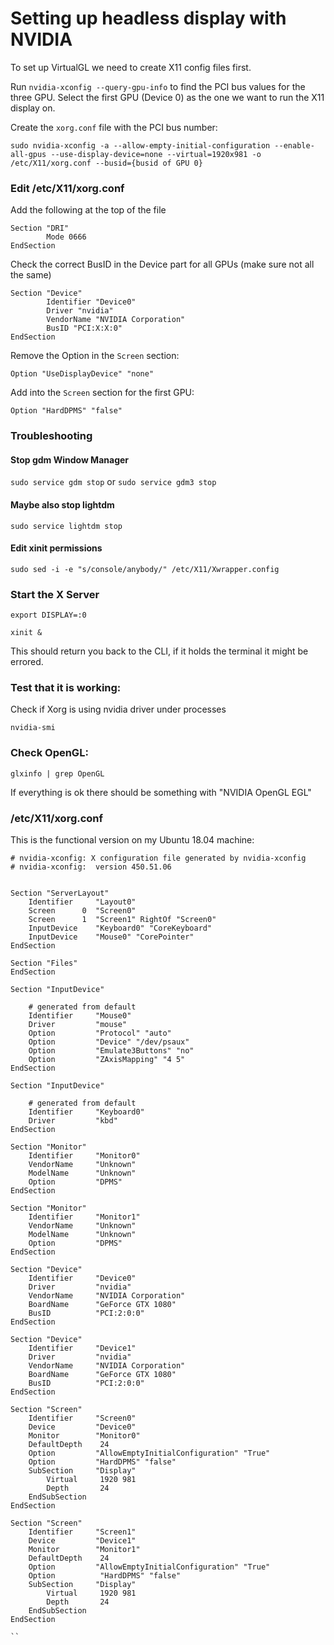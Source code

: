# Setting up headless display with NVIDIA

To set up VirtualGL we need to create X11 config files first.

Run `nvidia-xconfig --query-gpu-info` to find the PCI bus values for the three GPU. Select the first GPU (Device 0) as the one we want to run the X11 display on.

Create the `xorg.conf` file with the PCI bus number: 

```
sudo nvidia-xconfig -a --allow-empty-initial-configuration --enable-all-gpus --use-display-device=none --virtual=1920x981 -o /etc/X11/xorg.conf --busid={busid of GPU 0}
```

### Edit /etc/X11/xorg.conf 

Add the following at the top of the file

```
Section "DRI"
        Mode 0666
EndSection
```

Check the correct BusID in the Device part for all GPUs (make sure not all the same)

```
Section "Device"
        Identifier "Device0"
        Driver "nvidia"
        VendorName "NVIDIA Corporation"
        BusID "PCI:X:X:0"
EndSection
```

Remove the Option in the `Screen` section:

```
Option "UseDisplayDevice" "none"
```

Add into the `Screen` section for the first GPU: 

```Option "HardDPMS" "false"```

### Troubleshooting

#### Stop gdm Window Manager


```sudo service gdm stop``` 
or
```sudo service gdm3 stop```

#### Maybe also stop lightdm

```sudo service lightdm stop```

#### Edit xinit permissions

```sudo sed -i -e "s/console/anybody/" /etc/X11/Xwrapper.config```

### Start the X Server

```export DISPLAY=:0```

```xinit &```

This should return you back to the CLI, if it holds the terminal it might be errored. 

### Test that it is working:

Check if Xorg is using nvidia driver under processes

```nvidia-smi```

### Check OpenGL:

```
glxinfo | grep OpenGL
```

If everything is ok there should be something with "NVIDIA OpenGL EGL"



### /etc/X11/xorg.conf

This is the functional version on my Ubuntu 18.04 machine:

```
# nvidia-xconfig: X configuration file generated by nvidia-xconfig
# nvidia-xconfig:  version 450.51.06


Section "ServerLayout"
    Identifier     "Layout0"
    Screen      0  "Screen0"
    Screen      1  "Screen1" RightOf "Screen0"
    InputDevice    "Keyboard0" "CoreKeyboard"
    InputDevice    "Mouse0" "CorePointer"
EndSection

Section "Files"
EndSection

Section "InputDevice"

    # generated from default
    Identifier     "Mouse0"
    Driver         "mouse"
    Option         "Protocol" "auto"
    Option         "Device" "/dev/psaux"
    Option         "Emulate3Buttons" "no"
    Option         "ZAxisMapping" "4 5"
EndSection

Section "InputDevice"

    # generated from default
    Identifier     "Keyboard0"
    Driver         "kbd"
EndSection

Section "Monitor"
    Identifier     "Monitor0"
    VendorName     "Unknown"
    ModelName      "Unknown"
    Option         "DPMS"
EndSection

Section "Monitor"
    Identifier     "Monitor1"
    VendorName     "Unknown"
    ModelName      "Unknown"
    Option         "DPMS"
EndSection

Section "Device"
    Identifier     "Device0"
    Driver         "nvidia"
    VendorName     "NVIDIA Corporation"
    BoardName      "GeForce GTX 1080"
    BusID          "PCI:2:0:0"
EndSection

Section "Device"
    Identifier     "Device1"
    Driver         "nvidia"
    VendorName     "NVIDIA Corporation"
    BoardName      "GeForce GTX 1080"
    BusID          "PCI:2:0:0"
EndSection

Section "Screen"
    Identifier     "Screen0"
    Device         "Device0"
    Monitor        "Monitor0"
    DefaultDepth    24
    Option         "AllowEmptyInitialConfiguration" "True"
    Option         "HardDPMS" "false"
    SubSection     "Display"
        Virtual     1920 981
        Depth       24
    EndSubSection
EndSection

Section "Screen"
    Identifier     "Screen1"
    Device         "Device1"
    Monitor        "Monitor1"
    DefaultDepth    24
    Option         "AllowEmptyInitialConfiguration" "True"
    Option          "HardDPMS" "false"
    SubSection     "Display"
        Virtual     1920 981
        Depth       24
    EndSubSection
EndSection

``
